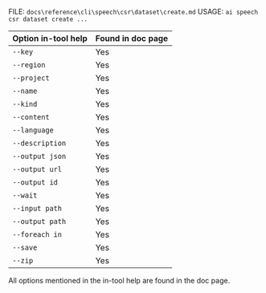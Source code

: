 ﻿FILE: `docs\reference\cli\speech\csr\dataset\create.md`
USAGE: `ai speech csr dataset create ...`

| Option in-tool help | Found in doc page |
|---------------------|------------------|
| `--key` | Yes |
| `--region` | Yes |
| `--project` | Yes |
| `--name` | Yes |
| `--kind` | Yes |
| `--content` | Yes |
| `--language` | Yes |
| `--description` | Yes |
| `--output json` | Yes |
| `--output url` | Yes |
| `--output id` | Yes |
| `--wait` | Yes |
| `--input path` | Yes |
| `--output path` | Yes |
| `--foreach in` | Yes |
| `--save` | Yes |
| `--zip` | Yes |

All options mentioned in the in-tool help are found in the doc page.